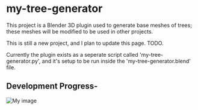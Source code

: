 # my-tree-generator
This project is a Blender 3D plugin used to generate base meshes of trees; these meshes will be modified to be used in other projects.


This is still a new project, and I plan to update this page. TODO.

Currently the plugin exists as a seperate script called 'my-tree-generator.py', and it's setup to be run inside the 'my-tree-generator.blend' file.


## Development Progress-

![My image](seanbud.github.com/my-tree-generator/branching2.gif)
